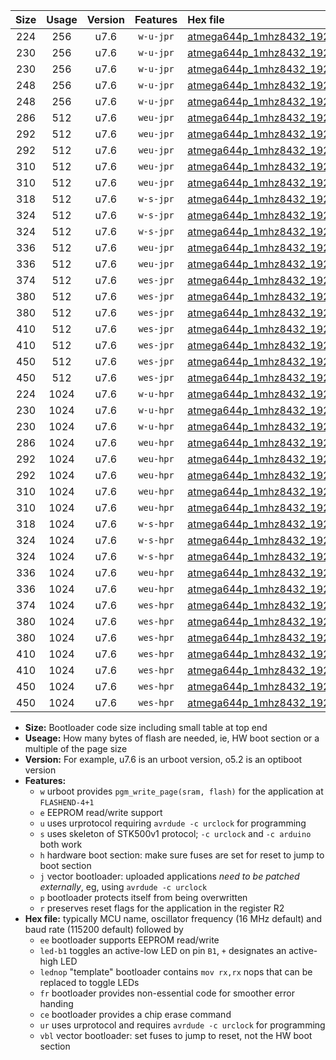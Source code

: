 |Size|Usage|Version|Features|Hex file|
|:-:|:-:|:-:|:-:|:--|
|224|256|u7.6|`w-u-jpr`|[atmega644p_1mhz8432_19200bps_ur_vbl.hex](https://raw.githubusercontent.com/stefanrueger/urboot/main/atmega644p_1mhz8432_19200bps_ur_vbl.hex)|
|230|256|u7.6|`w-u-jpr`|[atmega644p_1mhz8432_19200bps_led+b0_ur_vbl.hex](https://raw.githubusercontent.com/stefanrueger/urboot/main/atmega644p_1mhz8432_19200bps_led+b0_ur_vbl.hex)|
|230|256|u7.6|`w-u-jpr`|[atmega644p_1mhz8432_19200bps_lednop_ur_vbl.hex](https://raw.githubusercontent.com/stefanrueger/urboot/main/atmega644p_1mhz8432_19200bps_lednop_ur_vbl.hex)|
|248|256|u7.6|`w-u-jpr`|[atmega644p_1mhz8432_19200bps_led+b0_fr_ur_vbl.hex](https://raw.githubusercontent.com/stefanrueger/urboot/main/atmega644p_1mhz8432_19200bps_led+b0_fr_ur_vbl.hex)|
|248|256|u7.6|`w-u-jpr`|[atmega644p_1mhz8432_19200bps_lednop_fr_ur_vbl.hex](https://raw.githubusercontent.com/stefanrueger/urboot/main/atmega644p_1mhz8432_19200bps_lednop_fr_ur_vbl.hex)|
|286|512|u7.6|`weu-jpr`|[atmega644p_1mhz8432_19200bps_ee_ur_vbl.hex](https://raw.githubusercontent.com/stefanrueger/urboot/main/atmega644p_1mhz8432_19200bps_ee_ur_vbl.hex)|
|292|512|u7.6|`weu-jpr`|[atmega644p_1mhz8432_19200bps_ee_led+b0_ur_vbl.hex](https://raw.githubusercontent.com/stefanrueger/urboot/main/atmega644p_1mhz8432_19200bps_ee_led+b0_ur_vbl.hex)|
|292|512|u7.6|`weu-jpr`|[atmega644p_1mhz8432_19200bps_ee_lednop_ur_vbl.hex](https://raw.githubusercontent.com/stefanrueger/urboot/main/atmega644p_1mhz8432_19200bps_ee_lednop_ur_vbl.hex)|
|310|512|u7.6|`weu-jpr`|[atmega644p_1mhz8432_19200bps_ee_led+b0_fr_ur_vbl.hex](https://raw.githubusercontent.com/stefanrueger/urboot/main/atmega644p_1mhz8432_19200bps_ee_led+b0_fr_ur_vbl.hex)|
|310|512|u7.6|`weu-jpr`|[atmega644p_1mhz8432_19200bps_ee_lednop_fr_ur_vbl.hex](https://raw.githubusercontent.com/stefanrueger/urboot/main/atmega644p_1mhz8432_19200bps_ee_lednop_fr_ur_vbl.hex)|
|318|512|u7.6|`w-s-jpr`|[atmega644p_1mhz8432_19200bps_vbl.hex](https://raw.githubusercontent.com/stefanrueger/urboot/main/atmega644p_1mhz8432_19200bps_vbl.hex)|
|324|512|u7.6|`w-s-jpr`|[atmega644p_1mhz8432_19200bps_led+b0_vbl.hex](https://raw.githubusercontent.com/stefanrueger/urboot/main/atmega644p_1mhz8432_19200bps_led+b0_vbl.hex)|
|324|512|u7.6|`w-s-jpr`|[atmega644p_1mhz8432_19200bps_lednop_vbl.hex](https://raw.githubusercontent.com/stefanrueger/urboot/main/atmega644p_1mhz8432_19200bps_lednop_vbl.hex)|
|336|512|u7.6|`weu-jpr`|[atmega644p_1mhz8432_19200bps_ee_led+b0_fr_ce_ur_vbl.hex](https://raw.githubusercontent.com/stefanrueger/urboot/main/atmega644p_1mhz8432_19200bps_ee_led+b0_fr_ce_ur_vbl.hex)|
|336|512|u7.6|`weu-jpr`|[atmega644p_1mhz8432_19200bps_ee_lednop_fr_ce_ur_vbl.hex](https://raw.githubusercontent.com/stefanrueger/urboot/main/atmega644p_1mhz8432_19200bps_ee_lednop_fr_ce_ur_vbl.hex)|
|374|512|u7.6|`wes-jpr`|[atmega644p_1mhz8432_19200bps_ee_vbl.hex](https://raw.githubusercontent.com/stefanrueger/urboot/main/atmega644p_1mhz8432_19200bps_ee_vbl.hex)|
|380|512|u7.6|`wes-jpr`|[atmega644p_1mhz8432_19200bps_ee_led+b0_vbl.hex](https://raw.githubusercontent.com/stefanrueger/urboot/main/atmega644p_1mhz8432_19200bps_ee_led+b0_vbl.hex)|
|380|512|u7.6|`wes-jpr`|[atmega644p_1mhz8432_19200bps_ee_lednop_vbl.hex](https://raw.githubusercontent.com/stefanrueger/urboot/main/atmega644p_1mhz8432_19200bps_ee_lednop_vbl.hex)|
|410|512|u7.6|`wes-jpr`|[atmega644p_1mhz8432_19200bps_ee_led+b0_fr_vbl.hex](https://raw.githubusercontent.com/stefanrueger/urboot/main/atmega644p_1mhz8432_19200bps_ee_led+b0_fr_vbl.hex)|
|410|512|u7.6|`wes-jpr`|[atmega644p_1mhz8432_19200bps_ee_lednop_fr_vbl.hex](https://raw.githubusercontent.com/stefanrueger/urboot/main/atmega644p_1mhz8432_19200bps_ee_lednop_fr_vbl.hex)|
|450|512|u7.6|`wes-jpr`|[atmega644p_1mhz8432_19200bps_ee_led+b0_fr_ce_vbl.hex](https://raw.githubusercontent.com/stefanrueger/urboot/main/atmega644p_1mhz8432_19200bps_ee_led+b0_fr_ce_vbl.hex)|
|450|512|u7.6|`wes-jpr`|[atmega644p_1mhz8432_19200bps_ee_lednop_fr_ce_vbl.hex](https://raw.githubusercontent.com/stefanrueger/urboot/main/atmega644p_1mhz8432_19200bps_ee_lednop_fr_ce_vbl.hex)|
|224|1024|u7.6|`w-u-hpr`|[atmega644p_1mhz8432_19200bps_ur.hex](https://raw.githubusercontent.com/stefanrueger/urboot/main/atmega644p_1mhz8432_19200bps_ur.hex)|
|230|1024|u7.6|`w-u-hpr`|[atmega644p_1mhz8432_19200bps_led+b0_ur.hex](https://raw.githubusercontent.com/stefanrueger/urboot/main/atmega644p_1mhz8432_19200bps_led+b0_ur.hex)|
|230|1024|u7.6|`w-u-hpr`|[atmega644p_1mhz8432_19200bps_lednop_ur.hex](https://raw.githubusercontent.com/stefanrueger/urboot/main/atmega644p_1mhz8432_19200bps_lednop_ur.hex)|
|286|1024|u7.6|`weu-hpr`|[atmega644p_1mhz8432_19200bps_ee_ur.hex](https://raw.githubusercontent.com/stefanrueger/urboot/main/atmega644p_1mhz8432_19200bps_ee_ur.hex)|
|292|1024|u7.6|`weu-hpr`|[atmega644p_1mhz8432_19200bps_ee_led+b0_ur.hex](https://raw.githubusercontent.com/stefanrueger/urboot/main/atmega644p_1mhz8432_19200bps_ee_led+b0_ur.hex)|
|292|1024|u7.6|`weu-hpr`|[atmega644p_1mhz8432_19200bps_ee_lednop_ur.hex](https://raw.githubusercontent.com/stefanrueger/urboot/main/atmega644p_1mhz8432_19200bps_ee_lednop_ur.hex)|
|310|1024|u7.6|`weu-hpr`|[atmega644p_1mhz8432_19200bps_ee_led+b0_fr_ur.hex](https://raw.githubusercontent.com/stefanrueger/urboot/main/atmega644p_1mhz8432_19200bps_ee_led+b0_fr_ur.hex)|
|310|1024|u7.6|`weu-hpr`|[atmega644p_1mhz8432_19200bps_ee_lednop_fr_ur.hex](https://raw.githubusercontent.com/stefanrueger/urboot/main/atmega644p_1mhz8432_19200bps_ee_lednop_fr_ur.hex)|
|318|1024|u7.6|`w-s-hpr`|[atmega644p_1mhz8432_19200bps.hex](https://raw.githubusercontent.com/stefanrueger/urboot/main/atmega644p_1mhz8432_19200bps.hex)|
|324|1024|u7.6|`w-s-hpr`|[atmega644p_1mhz8432_19200bps_led+b0.hex](https://raw.githubusercontent.com/stefanrueger/urboot/main/atmega644p_1mhz8432_19200bps_led+b0.hex)|
|324|1024|u7.6|`w-s-hpr`|[atmega644p_1mhz8432_19200bps_lednop.hex](https://raw.githubusercontent.com/stefanrueger/urboot/main/atmega644p_1mhz8432_19200bps_lednop.hex)|
|336|1024|u7.6|`weu-hpr`|[atmega644p_1mhz8432_19200bps_ee_led+b0_fr_ce_ur.hex](https://raw.githubusercontent.com/stefanrueger/urboot/main/atmega644p_1mhz8432_19200bps_ee_led+b0_fr_ce_ur.hex)|
|336|1024|u7.6|`weu-hpr`|[atmega644p_1mhz8432_19200bps_ee_lednop_fr_ce_ur.hex](https://raw.githubusercontent.com/stefanrueger/urboot/main/atmega644p_1mhz8432_19200bps_ee_lednop_fr_ce_ur.hex)|
|374|1024|u7.6|`wes-hpr`|[atmega644p_1mhz8432_19200bps_ee.hex](https://raw.githubusercontent.com/stefanrueger/urboot/main/atmega644p_1mhz8432_19200bps_ee.hex)|
|380|1024|u7.6|`wes-hpr`|[atmega644p_1mhz8432_19200bps_ee_led+b0.hex](https://raw.githubusercontent.com/stefanrueger/urboot/main/atmega644p_1mhz8432_19200bps_ee_led+b0.hex)|
|380|1024|u7.6|`wes-hpr`|[atmega644p_1mhz8432_19200bps_ee_lednop.hex](https://raw.githubusercontent.com/stefanrueger/urboot/main/atmega644p_1mhz8432_19200bps_ee_lednop.hex)|
|410|1024|u7.6|`wes-hpr`|[atmega644p_1mhz8432_19200bps_ee_led+b0_fr.hex](https://raw.githubusercontent.com/stefanrueger/urboot/main/atmega644p_1mhz8432_19200bps_ee_led+b0_fr.hex)|
|410|1024|u7.6|`wes-hpr`|[atmega644p_1mhz8432_19200bps_ee_lednop_fr.hex](https://raw.githubusercontent.com/stefanrueger/urboot/main/atmega644p_1mhz8432_19200bps_ee_lednop_fr.hex)|
|450|1024|u7.6|`wes-hpr`|[atmega644p_1mhz8432_19200bps_ee_led+b0_fr_ce.hex](https://raw.githubusercontent.com/stefanrueger/urboot/main/atmega644p_1mhz8432_19200bps_ee_led+b0_fr_ce.hex)|
|450|1024|u7.6|`wes-hpr`|[atmega644p_1mhz8432_19200bps_ee_lednop_fr_ce.hex](https://raw.githubusercontent.com/stefanrueger/urboot/main/atmega644p_1mhz8432_19200bps_ee_lednop_fr_ce.hex)|

- **Size:** Bootloader code size including small table at top end
- **Useage:** How many bytes of flash are needed, ie, HW boot section or a multiple of the page size
- **Version:** For example, u7.6 is an urboot version, o5.2 is an optiboot version
- **Features:**
  + `w` urboot provides `pgm_write_page(sram, flash)` for the application at `FLASHEND-4+1`
  + `e` EEPROM read/write support
  + `u` uses urprotocol requiring `avrdude -c urclock` for programming
  + `s` uses skeleton of STK500v1 protocol; `-c urclock` and `-c arduino` both work
  + `h` hardware boot section: make sure fuses are set for reset to jump to boot section
  + `j` vector bootloader: uploaded applications *need to be patched externally*, eg, using `avrdude -c urclock`
  + `p` bootloader protects itself from being overwritten
  + `r` preserves reset flags for the application in the register R2
- **Hex file:** typically MCU name, oscillator frequency (16 MHz default) and baud rate (115200 default) followed by
  + `ee` bootloader supports EEPROM read/write
  + `led-b1` toggles an active-low LED on pin `B1`, `+` designates an active-high LED
  + `lednop` "template" bootloader contains `mov rx,rx` nops that can be replaced to toggle LEDs
  + `fr` bootloader provides non-essential code for smoother error handing
  + `ce` bootloader provides a chip erase command
  + `ur` uses urprotocol and requires `avrdude -c urclock` for programming
  + `vbl` vector bootloader: set fuses to jump to reset, not the HW boot section
